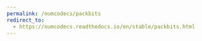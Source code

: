 ```yaml
---
permalink: /numcodecs/packbits
redirect_to:
  - https://numcodecs.readthedocs.io/en/stable/packbits.html
---
```

